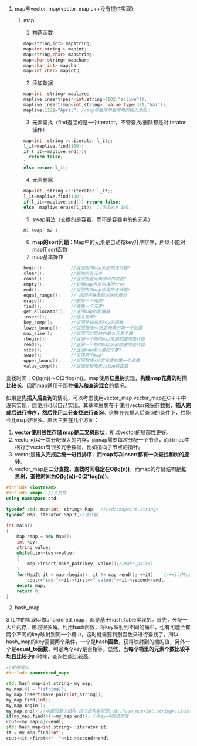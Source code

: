 1. map与vector_map(vector_map c++没有提供实现)

   1. map

      1. 构造函数

      ```c++
      map<string,int> mapstring;         
      map<int,string > mapint;
      map<string,char> mapstring;         
      map<char,string> mapchar;
      map<char,int> mapchar;            
      map<int,char> mapint；
      ```

      2. 添加数据

      ```c++
      map<int ,string> maplive;  
      maplive.insert(pair<int,string>(102,"aclive"));
      maplive.insert(map<int,string>::value_type(321,"hai"));
      maplive[112]="April"; //map中最简单最常用的插入添加！
      ```

      3. 元素查找（find返回的是一个iterator，不管查找/删除都是对iterator操作）

      ```c++
      map<int ,string >::iterator l_it;; 
      l_it=maplive.find(100);
      if(l_it==maplive.end()){
        return false;
      }
      else return l_it;
      ```

      4. 元素删除

      ```c++
      map<int ,string >::iterator l_it;;   
      l_it=maplive.find(100);
      if(l_it==maplive.end()) return false;
      else  maplive.erase(l_it);  //delete 100;
      ```

      5.  swap用法（交换的是容器，而不是容器中的的元素）

      ```c++
      m1.swap( m2 );
      ```

      6. **map的sort问题**：Map中的元素是自动按key升序排序，所以不能对map用sort函数
      7. map基本操作

      ```c++
      begin();          //返回指向map头部的迭代器*
      clear();          //删除所有元素
      count();          //返回指定元素出现的次数*
      empty();          //如果map为空则返回true
      end();            //返回指向map末尾的迭代器*
      equal_range();    // 返回特殊条目的迭代器对
      erase();          //删除一个元素*
      find();           //查找一个元素*
      get_allocator();  //返回map的配置器
      insert();         //插入元素*
      key_comp();       //返回比较元素key的函数
      lower_bound();    //返回键值>=给定元素的第一个位置
      max_size();       //返回可以容纳的最大元素个数
      rbegin();         //返回一个指向map尾部的逆向迭代器
      rend();           //返回一个指向map头部的逆向迭代器
      size();           //返回map中元素的个数*
      swap();           //交换两个map*
      upper_bound();    //返回键值>给定元素的第一个位置
      value_comp();     //返回比较元素value的函数
      ```

      

查找时间：O(lg(n))～O(2*log(n))。map使用**红黑树**实现，**构建map花费的时间比较长**，因而map适用于那种**插入和查询混合**的情况。

如果是**先插入后查询**的情况，可以考虑使用vector_map.vector_map在C＋＋中没有实现，想使用可以自己实现。其基本思想在于使用vector来保存数据，**插入完成后进行排序，然后使用二分查找进行查询**。这样在先插入后查询的条件下，性能会比map好很多。原因主要在几个方面：

1. **vector使用线性存储 map是二叉树形状**，所以vector的局部性更好。
2. vector可以一次分配很大的内存，而map需要每次分配一个节点，而且map中相对于vector有很多冗余数据，比如指向子节点的指针。
3. vector是**插入完成后统一进行排序**，而**map每次insert都有一次查找和树的旋转**。
4. vector_map是**二分查找，查找时间稳定在O(lg(n))**，而map的存储结构是**红黑树，查找时间为O(lg(n))-O(2*log(n))**。

```c++
#include <iostream>
#include <map>	//头文件
using namespace std;
 
typedef std::map<int, string> Map;	//std::map<int,string>
typedef Map::iterator MapIt;//迭代器 
 
int main()
{
    Map *map = new Map();
    int key;
    string value;
    while(cin>>key>>value)
    {
        map->insert(make_pair(key, value));//make_pair()
    }
    for(MapIt it = map->begin(); it != map->end(); ++it)	//++it(Map::interator)
        cout<<"key:"<<it->first<<" value:"<<it->second<<endl;
    delete map;
    return 0;
}
```



2. hash_map

STL中的实现叫做unordered_map，都是基于hash_table实现的。首先，分配一大片内存，形成很多桶。利用hash函数，将key映射到不同的桶中，也有可能会有两个不同的key映射到同一个桶中，这时就需要判别函数来进行查找了。所以hash_map的key需要两个条件，一个是**hash函数**，获得映射到的桶的值，另外一个是**equal_to函数**，判定两个key是否相等。显然，当**每个桶里的元素个数比较平均且比较少**的时候，查询性能比较高。

```c++
//常用语法
#include <unordered_map>

std::hash_map<int,string> my_map;
my_map[4] = "(string)";
my_map.insert(make_pair(int,string));
my_map.find(int);
my_map.begin();
my_map.end();//均返回整个结构 这个结构类型是std::hash_map<int,string>::iterator
if(my_map.find(4)!=my_map.end()) //key=4的项存在
cout<<my_map[4]<<endl;
std::hash_map<int,string>::iterator it;
it = my_map.find(int);
cout<<it->first<<"	"<<it->second<<endl

```

